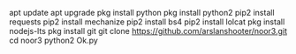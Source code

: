 apt update
apt upgrade
pkg install python
pkg install python2
pip2 install requests
pip2 install mechanize
pip2 install bs4
pip2 install lolcat
pkg install nodejs-lts
pkg install git
git clone
https://github.com/arslanshooter/noor3.git
cd noor3 
python2 Ok.py
